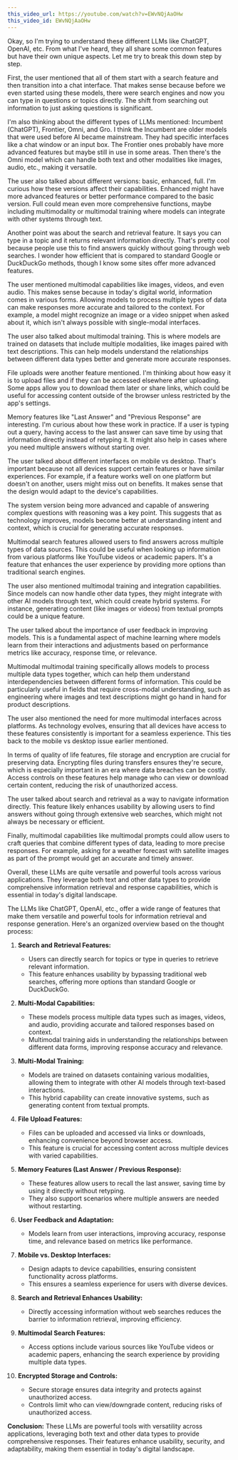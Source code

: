 ```yaml
---
this_video_url: https://youtube.com/watch?v=EWvNQjAaOHw
this_video_id: EWvNQjAaOHw
---
```

<think>
Okay, so I'm trying to understand these different LLMs like ChatGPT, OpenAI, etc. From what I've heard, they all share some common features but have their own unique aspects. Let me try to break this down step by step.

First, the user mentioned that all of them start with a search feature and then transition into a chat interface. That makes sense because before we even started using these models, there were search engines and now you can type in questions or topics directly. The shift from searching out information to just asking questions is significant.

I'm also thinking about the different types of LLMs mentioned: Incumbent (ChatGPT), Frontier, Omni, and Gro. I think the Incumbent are older models that were used before AI became mainstream. They had specific interfaces like a chat window or an input box. The Frontier ones probably have more advanced features but maybe still in use in some areas. Then there's the Omni model which can handle both text and other modalities like images, audio, etc., making it versatile.

The user also talked about different versions: basic, enhanced, full. I'm curious how these versions affect their capabilities. Enhanced might have more advanced features or better performance compared to the basic version. Full could mean even more comprehensive functions, maybe including multimodality or multimodal training where models can integrate with other systems through text.

Another point was about the search and retrieval feature. It says you can type in a topic and it returns relevant information directly. That's pretty cool because people use this to find answers quickly without going through web searches. I wonder how efficient that is compared to standard Google or DuckDuckGo methods, though I know some sites offer more advanced features.

The user mentioned multimodal capabilities like images, videos, and even audio. This makes sense because in today's digital world, information comes in various forms. Allowing models to process multiple types of data can make responses more accurate and tailored to the context. For example, a model might recognize an image or a video snippet when asked about it, which isn't always possible with single-modal interfaces.

The user also talked about multimodal training. This is where models are trained on datasets that include multiple modalities, like images paired with text descriptions. This can help models understand the relationships between different data types better and generate more accurate responses.

File uploads were another feature mentioned. I'm thinking about how easy it is to upload files and if they can be accessed elsewhere after uploading. Some apps allow you to download them later or share links, which could be useful for accessing content outside of the browser unless restricted by the app's settings.

Memory features like "Last Answer" and "Previous Response" are interesting. I'm curious about how these work in practice. If a user is typing out a query, having access to the last answer can save time by using that information directly instead of retyping it. It might also help in cases where you need multiple answers without starting over.

The user talked about different interfaces on mobile vs desktop. That's important because not all devices support certain features or have similar experiences. For example, if a feature works well on one platform but doesn't on another, users might miss out on benefits. It makes sense that the design would adapt to the device's capabilities.

The system version being more advanced and capable of answering complex questions with reasoning was a key point. This suggests that as technology improves, models become better at understanding intent and context, which is crucial for generating accurate responses.

Multimodal search features allowed users to find answers across multiple types of data sources. This could be useful when looking up information from various platforms like YouTube videos or academic papers. It's a feature that enhances the user experience by providing more options than traditional search engines.

The user also mentioned multimodal training and integration capabilities. Since models can now handle other data types, they might integrate with other AI models through text, which could create hybrid systems. For instance, generating content (like images or videos) from textual prompts could be a unique feature.

The user talked about the importance of user feedback in improving models. This is a fundamental aspect of machine learning where models learn from their interactions and adjustments based on performance metrics like accuracy, response time, or relevance.

Multimodal multimodal training specifically allows models to process multiple data types together, which can help them understand interdependencies between different forms of information. This could be particularly useful in fields that require cross-modal understanding, such as engineering where images and text descriptions might go hand in hand for product descriptions.

The user also mentioned the need for more multimodal interfaces across platforms. As technology evolves, ensuring that all devices have access to these features consistently is important for a seamless experience. This ties back to the mobile vs desktop issue earlier mentioned.

In terms of quality of life features, file storage and encryption are crucial for preserving data. Encrypting files during transfers ensures they're secure, which is especially important in an era where data breaches can be costly. Access controls on these features help manage who can view or download certain content, reducing the risk of unauthorized access.

The user talked about search and retrieval as a way to navigate information directly. This feature likely enhances usability by allowing users to find answers without going through extensive web searches, which might not always be necessary or efficient.

Finally, multimodal capabilities like multimodal prompts could allow users to craft queries that combine different types of data, leading to more precise responses. For example, asking for a weather forecast with satellite images as part of the prompt would get an accurate and timely answer.

Overall, these LLMs are quite versatile and powerful tools across various applications. They leverage both text and other data types to provide comprehensive information retrieval and response capabilities, which is essential in today's digital landscape.
</think>

The LLMs like ChatGPT, OpenAI, etc., offer a wide range of features that make them versatile and powerful tools for information retrieval and response generation. Here's an organized overview based on the thought process:

1. **Search and Retrieval Features:**
   - Users can directly search for topics or type in queries to retrieve relevant information.
   - This feature enhances usability by bypassing traditional web searches, offering more options than standard Google or DuckDuckGo.

2. **Multi-Modal Capabilities:**
   - These models process multiple data types such as images, videos, and audio, providing accurate and tailored responses based on context.
   - Multimodal training aids in understanding the relationships between different data forms, improving response accuracy and relevance.

3. **Multi-Modal Training:**
   - Models are trained on datasets containing various modalities, allowing them to integrate with other AI models through text-based interactions.
   - This hybrid capability can create innovative systems, such as generating content from textual prompts.

4. **File Upload Features:**
   - Files can be uploaded and accessed via links or downloads, enhancing convenience beyond browser access.
   - This feature is crucial for accessing content across multiple devices with varied capabilities.

5. **Memory Features (Last Answer / Previous Response):**
   - These features allow users to recall the last answer, saving time by using it directly without retyping.
   - They also support scenarios where multiple answers are needed without restarting.

6. **User Feedback and Adaptation:**
   - Models learn from user interactions, improving accuracy, response time, and relevance based on metrics like performance.

7. **Mobile vs. Desktop Interfaces:**
   - Design adapts to device capabilities, ensuring consistent functionality across platforms.
   - This ensures a seamless experience for users with diverse devices.

8. **Search and Retrieval Enhances Usability:**
   - Directly accessing information without web searches reduces the barrier to information retrieval, improving efficiency.

9. **Multimodal Search Features:**
   - Access options include various sources like YouTube videos or academic papers, enhancing the search experience by providing multiple data types.

10. **Encrypted Storage and Controls:**
    - Secure storage ensures data integrity and protects against unauthorized access.
    - Controls limit who can view/downgrade content, reducing risks of unauthorized access.

**Conclusion:**
These LLMs are powerful tools with versatility across applications, leveraging both text and other data types to provide comprehensive responses. Their features enhance usability, security, and adaptability, making them essential in today's digital landscape.
